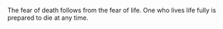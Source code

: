The fear of death follows from the fear of life. One who
lives life fully is prepared to die at any time.
